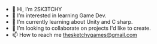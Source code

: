 - 👋 Hi, I’m 2SK3TCHY
- 👀 I’m interested in learning Game Dev.
- 🌱 I’m currently learning about Unity and C sharp.
- 💞️ I’m looking to collaborate on projects I'd like to create.
- 📫 How to reach me thesketchygames@gmail.com

<!---
2SK3TCHY/2SK3TCHY is a ✨ special ✨ repository because its `README.md` (this file) appears on your GitHub profile.
You can click the Preview link to take a look at your changes.
--->
